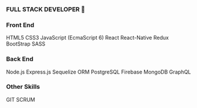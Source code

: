 ### FULL STACK DEVELOPER 👋

### Front End
HTML5
CSS3
JavaScript (EcmaScript 6)
React
React-Native
Redux
BootStrap
SASS

### Back End
Node.js
Express.js
Sequelize ORM
PostgreSQL
Firebase
MongoDB
GraphQL

### Other Skills
GIT
SCRUM

<!--
**maxidefilippis/maxidefilippis** is a ✨ _special_ ✨ repository because its `README.md` (this file) appears on your GitHub profile.

Here are some ideas to get you started:

- 🔭 I’m currently working on ...
- 🌱 I’m currently learning ...
- 👯 I’m looking to collaborate on ...
- 🤔 I’m looking for help with ...
- 💬 Ask me about ...
- 📫 How to reach me: ...
- 😄 Pronouns: ...
- ⚡ Fun fact: ...
-->
